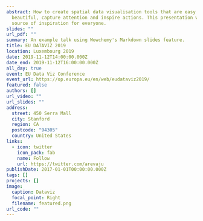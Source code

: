 ```yaml
---
abstract: How to create spatial data visualisation tools that are easy to use,
  beautiful, capture attention and inspire actions. This presentation will be a
  source of inspiration for everyone.
slides: ""
url_pdf: ""
summary: An example talk using Wowchemy's Markdown slides feature.
title: EU DATAVIZ 2019
location: Luxembourg 2019
date: 2019-11-12T14:00:00.000Z
date_end: 2019-11-12T16:00:00.000Z
all_day: true
event: EU Data Viz Conference
event_url: https://op.europa.eu/en/web/eudataviz2019/
featured: false
authors: []
url_video: ""
url_slides: ""
address:
  street: 450 Serra Mall
  city: Stanford
  region: CA
  postcode: "94305"
  country: United States
links:
  - icon: twitter
    icon_pack: fab
    name: Follow
    url: https://twitter.com/arevaju
publishDate: 2017-01-01T00:00:00.000Z
tags: []
projects: []
image:
  caption: Dataviz
  focal_point: Right
  filename: featured.png
url_code: ""
---
```

